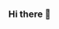### Hi there 👋

<!--
**KamWit7/KamWit7** is a ✨ _special_ ✨ repository because its `README.md` (this file) appears on your GitHub profile.

- 🔭 I'm currently working on finishing my coding boot camp [almost on finish 🖤] 
- 🌱 I’m currently learning: ["React Hooks", "TypeScrip"]
- 👯 I'm looking to collaborate on a project with uses React.
- 💬 Ask me about: [ "Crypto 💵", "Crypto-maining ⛏️", "Exercise 💪" ]
- 📫 How to reach me: By my mail :) 
- ⚡ Fascinating fact: A Kangaroo Mouse Doesn't Need Water All Their Lives 😲 
-->

